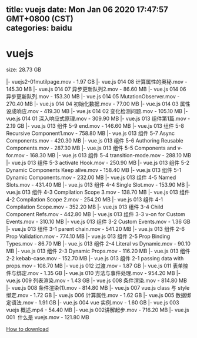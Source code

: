 
title: vuejs
date: Mon Jan 06 2020 17:47:57 GMT+0800 (CST)    
categories: baidu
---

# vuejs
size: 28.73 GB
 
 
|- vuejs2-01mutilpage.mov - 1.97 GB
|- vue.js 014 08 计算属性的奥秘.mov - 145.30 MB
|- vue.js 014 07 异步更新队列2.mov - 86.60 MB
|- vue.js 014 06 异步更新队列.mov - 153.30 MB
|- vue.js 014 05 MutationObserver.mov - 270.40 MB
|- vue.js 014 04 初始化数据.mov - 77.00 MB
|- vue.js 014 03 属性设成响应.mov - 419.30 MB
|- vue.js 014 02 变化检测问题.mov - 105.10 MB
|- vue.js 014 01 深入响应式原理.mov - 309.90 MB
|- vue.js 013 组件第1篇.mov - 2.19 GB
|- vue.js 013 组件 5-9 end.mov - 146.60 MB
|- vue.js 013 组件 5-8 Recursive Component1.mov - 758.80 MB
|- vue.js 013 组件 5-7 Async Components.mov - 420.30 MB
|- vue.js 013 组件 5-6 Authoring Reusable Components.mov - 287.30 MB
|- vue.js 013 组件 5-5 Components and v-for.mov - 168.30 MB
|- vue.js 013 组件 5-4 transition-mode.mov - 288.10 MB
|- vue.js 013 组件 5-3 activate Hook.mov - 250.90 MB
|- vue.js 013 组件 5-2 Dynamic Components Keep alive.mov - 158.40 MB
|- vue.js 013 组件 5-1 Dynamic Components.mov - 232.00 MB
|- vue.js 013 组件 4-5 Named Slots.mov - 431.40 MB
|- vue.js 013 组件 4-4 Single Slot.mov - 153.90 MB
|- vue.js 013 组件 4-3 Compilation Scope 3.mov - 138.70 MB
|- vue.js 013 组件 4-2 Compilation Scope 2.mov - 254.20 MB
|- vue.js 013 组件 4-1 Compilation Scope.mov - 352.20 MB
|- vue.js 013 组件 3-4 Child Component Refs.mov - 442.80 MB
|- vue.js 013 组件 3-3 v-on for Custom Events.mov - 310.10 MB
|- vue.js 013 组件 3-2 Custom Events.mov - 1.36 GB
|- vue.js 013 组件 3-1 parent chain.mov - 541.20 MB
|- vue.js 013 组件 2-6 Prop Validation.mov - 774.10 MB
|- vue.js 013 组件 2-5 Prop Binding Types.mov - 86.70 MB
|- vue.js 013 组件 2-4 Literal vs Dynamic.mov - 90.10 MB
|- vue.js 013 组件 2-3 Dynamic Props.mov - 116.20 MB
|- vue.js 013 组件 2-2 kebab-case.mov - 152.70 MB
|- vue.js 013 组件 2-1 passing data with props.mov - 108.70 MB
|- vue.js 012 过渡.mov - 1.87 GB
|- vue.js 011 表单控件与绑定.mov - 1.35 GB
|- vue.js 010 方法与事件处理.mov - 954.20 MB
|- vue.js 009 列表渲染.mov - 1.43 GB
|- vue.js 008 条件渲染.mov - 814.80 MB
|- vue.js 008 条件渲染(1).mov - 814.80 MB
|- vue.js 007 vue.js class 与 style 绑定.mov - 1.72 GB
|- vue.js 006 计算属性.mov - 1.62 GB
|- vue.js 005 数据绑定语法.mov - 1.91 GB
|- vue.js 004 vue 实例.mov - 1.60 GB
|- vue.js 003 vuejs 概述.mp4 - 54.40 MB
|- vue.js 002讲解起步.mov - 716.20 MB
|- vue.js 001  什么是 vuejs.mov - 121.80 MB

[How to download](https://bpcam.bemobtrk.com/go/2ceec3aa-1ca2-46d6-b9ff-aaa5c184517c?jno=4620)